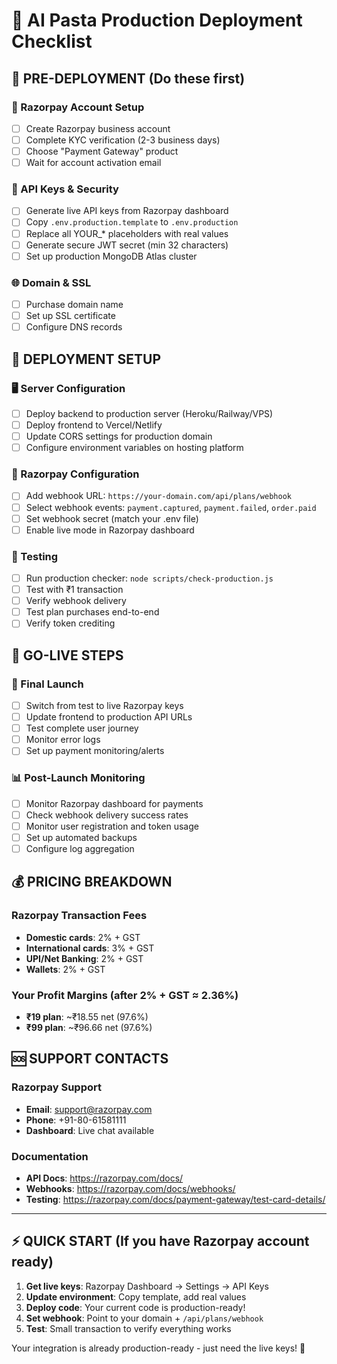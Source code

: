 # 🚀 AI Pasta Production Deployment Checklist

## 🏁 PRE-DEPLOYMENT (Do these first)

### 📝 Razorpay Account Setup
- [ ] Create Razorpay business account
- [ ] Complete KYC verification (2-3 business days)
- [ ] Choose "Payment Gateway" product
- [ ] Wait for account activation email

### 🔑 API Keys & Security
- [ ] Generate live API keys from Razorpay dashboard
- [ ] Copy `.env.production.template` to `.env.production`
- [ ] Replace all YOUR_* placeholders with real values
- [ ] Generate secure JWT secret (min 32 characters)
- [ ] Set up production MongoDB Atlas cluster

### 🌐 Domain & SSL
- [ ] Purchase domain name
- [ ] Set up SSL certificate
- [ ] Configure DNS records

## 🔧 DEPLOYMENT SETUP

### 🖥️ Server Configuration
- [ ] Deploy backend to production server (Heroku/Railway/VPS)
- [ ] Deploy frontend to Vercel/Netlify
- [ ] Update CORS settings for production domain
- [ ] Configure environment variables on hosting platform

### 🔗 Razorpay Configuration
- [ ] Add webhook URL: `https://your-domain.com/api/plans/webhook`
- [ ] Select webhook events: `payment.captured`, `payment.failed`, `order.paid`
- [ ] Set webhook secret (match your .env file)
- [ ] Enable live mode in Razorpay dashboard

### 🧪 Testing
- [ ] Run production checker: `node scripts/check-production.js`
- [ ] Test with ₹1 transaction
- [ ] Verify webhook delivery
- [ ] Test plan purchases end-to-end
- [ ] Verify token crediting

## 🎯 GO-LIVE STEPS

### 🚀 Final Launch
- [ ] Switch from test to live Razorpay keys
- [ ] Update frontend to production API URLs
- [ ] Test complete user journey
- [ ] Monitor error logs
- [ ] Set up payment monitoring/alerts

### 📊 Post-Launch Monitoring
- [ ] Monitor Razorpay dashboard for payments
- [ ] Check webhook delivery success rates  
- [ ] Monitor user registration and token usage
- [ ] Set up automated backups
- [ ] Configure log aggregation

## 💰 PRICING BREAKDOWN

### Razorpay Transaction Fees
- **Domestic cards**: 2% + GST
- **International cards**: 3% + GST
- **UPI/Net Banking**: 2% + GST
- **Wallets**: 2% + GST

### Your Profit Margins (after 2% + GST ≈ 2.36%)
- **₹19 plan**: ~₹18.55 net (97.6%)
- **₹99 plan**: ~₹96.66 net (97.6%)

## 🆘 SUPPORT CONTACTS

### Razorpay Support
- **Email**: support@razorpay.com
- **Phone**: +91-80-61581111
- **Dashboard**: Live chat available

### Documentation
- **API Docs**: https://razorpay.com/docs/
- **Webhooks**: https://razorpay.com/docs/webhooks/
- **Testing**: https://razorpay.com/docs/payment-gateway/test-card-details/

---

## ⚡ QUICK START (If you have Razorpay account ready)

1. **Get live keys**: Razorpay Dashboard → Settings → API Keys
2. **Update environment**: Copy template, add real values  
3. **Deploy code**: Your current code is production-ready!
4. **Set webhook**: Point to your domain + `/api/plans/webhook`
5. **Test**: Small transaction to verify everything works

Your integration is already production-ready - just need the live keys! 🎉